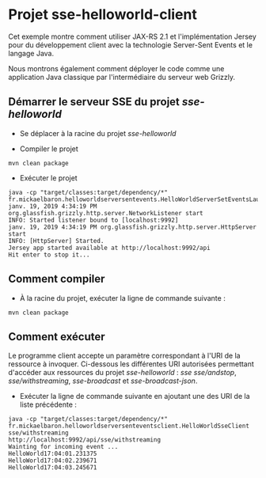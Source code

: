 # Projet sse-helloworld-client

Cet exemple montre comment utiliser JAX-RS 2.1 et l'implémentation Jersey pour du développement client avec la technologie Server-Sent Events et le langage Java.

Nous montrons également comment déployer le code comme une application Java classique par l'intermédiaire du serveur web Grizzly.

## Démarrer le serveur SSE du projet _sse-helloworld_

* Se déplacer à la racine du projet _sse-helloworld_

* Compiler le projet

```console
mvn clean package
```

* Exécuter le projet

```console
java -cp "target/classes:target/dependency/*" fr.mickaelbaron.helloworldserversentevents.HelloWorldServerSetEventsLauncher
janv. 19, 2019 4:34:19 PM org.glassfish.grizzly.http.server.NetworkListener start
INFO: Started listener bound to [localhost:9992]
janv. 19, 2019 4:34:19 PM org.glassfish.grizzly.http.server.HttpServer start
INFO: [HttpServer] Started.
Jersey app started available at http://localhost:9992/api
Hit enter to stop it...
```

## Comment compiler

* À la racine du projet, exécuter la ligne de commande suivante :

```console
mvn clean package
```

## Comment exécuter

Le programme client accepte un paramètre correspondant à l'URI de la ressource à invoquer. Ci-dessous les différentes URI autorisées permettant d'accéder aux ressources du projet _sse-helloworld_ : *sse* *sse/andstop*, *sse/withstreaming*, *sse-broadcast* et *sse-broadcast-json*.

* Exécuter la ligne de commande suivante en ajoutant une des URI de la liste précédente :

```console
java -cp "target/classes:target/dependency/*" fr.mickaelbaron.helloworldserversenteventsclient.HelloWorldSseClient sse/withstreaming
http://localhost:9992/api/sse/withstreaming
Wainting for incoming event ...
HelloWorld17:04:01.231375
HelloWorld17:04:02.239671
HelloWorld17:04:03.245671
```
